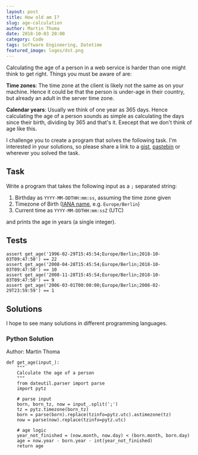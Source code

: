 ```yaml
---
layout: post
title: How old am I?
slug: age-calculation
author: Martin Thoma
date: 2018-10-03 20:00
category: Code
tags: Software Engineering, Datetime
featured_image: logos/dst.png
---
```

Calculating the age of a person in a web service is harder than one might think
to get right. Things you must be aware of are:

**Time zones**: The time zone at the client is likely not the same as on your
machine. Hence it could be that the person is under-age in their country, but
already an adult in the server time zone.

**Calendar years**: Usually we think of one year as 365 days. Hence
calculating the age of a person sounds as simple as calculating the days since
their birth, dividing by 365 and that's it. Execept that we don't think of age
like this.

I challenge you to create a program that solves the following task. I'm interested
in your solutions, so please share a link to a [gist](https://gist.github.com/), [pastebin](https://pastebin.com/)
or wherever you solved the task.


## Task

Write a program that takes the following input as a `;` separated string:

1. Birthday as `YYYY-MM-DDTHH:mm:ss`, assuming the time zone given
2. Timezone of Birth ([IANA name](https://en.wikipedia.org/wiki/List_of_tz_database_time_zones), e.g. `Europe/Berlin`)
3. Current time as `YYYY-MM-DDTHH:mm:ssZ` (UTC)

and prints the age in years (a single integer).


## Tests

```
assert get_age('1996-02-29T15:45:54;Europe/Berlin;2018-10-03T09:47:50') == 22
assert get_age('2008-04-28T15:45:54;Europe/Berlin;2018-10-03T09:47:50') == 10
assert get_age('2008-11-28T15:45:54;Europe/Berlin;2018-10-03T09:47:50') == 9
assert get_age('2006-03-01T00:00:00;Europe/Berlin;2008-02-29T23:59:59') == 1
```


## Solutions

I hope to see many solutions in different programming languages.

### Python Solution

Author: Martin Thoma

```
def get_age(input_):
    """
    Calculate the age of a person
    """
    from dateutil.parser import parse
    import pytz

    # parse input
    born, born_tz, now = input_.split(';')
    tz = pytz.timezone(born_tz)
    born = parse(born).replace(tzinfo=pytz.utc).astimezone(tz)
    now = parse(now).replace(tzinfo=pytz.utc)

    # age logic
    year_not_finished = (now.month, now.day) < (born.month, born.day)
    age = now.year - born.year - int(year_not_finished)
    return age

```
